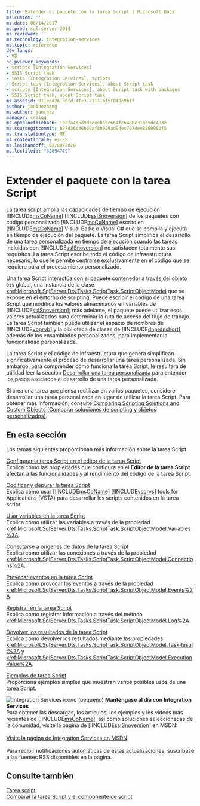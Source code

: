 ```yaml
---
title: Extender el paquete con la tarea Script | Microsoft Docs
ms.custom: ''
ms.date: 06/14/2017
ms.prod: sql-server-2014
ms.reviewer: ''
ms.technology: integration-services
ms.topic: reference
dev_langs:
- VB
helpviewer_keywords:
- scripts [Integration Services]
- SSIS Script task
- tasks [Integration Services], scripts
- Script task [Integration Services], about Script task
- scripts [Integration Services], about Script task with packages
- SSIS Script task, about Script task
ms.assetid: 911e6d26-a6fd-4fc3-a111-bf5f048e9bff
author: janinezhang
ms.author: janinez
manager: craigg
ms.openlocfilehash: 10cfa4d5d9deeeeb6bc664fc6480e31bc5dc483e
ms.sourcegitcommit: b87d36c46b39af8b929ad94ec707dee8800950f5
ms.translationtype: MT
ms.contentlocale: es-ES
ms.lasthandoff: 02/08/2020
ms.locfileid: "62894779"
---
```

# <a name="extending-the-package-with-the-script-task"></a>Extender el paquete con la tarea Script
  La tarea script amplía las capacidades de tiempo de ejecución [!INCLUDE[msCoName](../../../includes/msconame-md.md)] [!INCLUDE[ssISnoversion](../../../includes/ssisnoversion-md.md)] de los paquetes con código personalizado [!INCLUDE[msCoName](../../../includes/msconame-md.md)] escrito en [!INCLUDE[msCoName](../../../includes/msconame-md.md)] Visual Basic o Visual C# que se compila y ejecuta en tiempo de ejecución del paquete. La tarea Script simplifica el desarrollo de una tarea personalizada en tiempo de ejecución cuando las tareas incluidas con [!INCLUDE[ssISnoversion](../../../includes/ssisnoversion-md.md)] no satisfacen totalmente sus requisitos. La tarea Script escribe todo el código de infraestructura necesario, lo que le permite centrarse exclusivamente en el código que se requiere para el procesamiento personalizado.  
  
 Una tarea Script interactúa con el paquete contenedor a través del objeto `Dts` global, una instancia de la clase <xref:Microsoft.SqlServer.Dts.Tasks.ScriptTask.ScriptObjectModel> que se expone en el entorno de scripting. Puede escribir el código de una tarea Script que modifica los valores almacenados en variables de [!INCLUDE[ssISnoversion](../../../includes/ssisnoversion-md.md)]; más adelante, el paquete puede utilizar esos valores actualizados para determinar la ruta de acceso del flujo de trabajo. La tarea Script también puede utilizar el espacio de nombres de [!INCLUDE[vbprvb](../../../includes/vbprvb-md.md)] y la biblioteca de clases de [!INCLUDE[dnprdnshort](../../../includes/dnprdnshort-md.md)], además de los ensamblados personalizados, para implementar la funcionalidad personalizada.  
  
 La tarea Script y el código de infraestructura que genera simplifican significativamente el proceso de desarrollar una tarea personalizada. Sin embargo, para comprender cómo funciona la tarea Script, le resultará de utilidad leer la sección [Desarrollar una tarea personalizada](../../extending-packages-custom-objects/task/developing-a-custom-task.md) para entender los pasos asociados al desarrollo de una tarea personalizada.  
  
 Si crea una tarea que piensa reutilizar en varios paquetes, considere desarrollar una tarea personalizada en lugar de utilizar la tarea Script. Para obtener más información, consulte [Comparing Scripting Solutions and Custom Objects (Comparar soluciones de scripting y objetos personalizados)](../comparing-scripting-solutions-and-custom-objects.md).  
  
## <a name="in-this-section"></a>En esta sección  
 Los temas siguientes proporcionan más información sobre la tarea Script.  
  
 [Configurar la tarea Script en el editor de la tarea Script](configuring-the-script-task-in-the-script-task-editor.md)  
 Explica cómo las propiedades que configura en el **Editor de la tarea Script** afectan a las funcionalidades y al rendimiento del código de la tarea Script.  
  
 [Codificar y depurar la tarea Script](../../control-flow/script-task.md)  
 Explica cómo usar [!INCLUDE[msCoName](../../../includes/msconame-md.md)] [!INCLUDE[vsprvs](../../../includes/vsprvs-md.md)] tools for Applications (VSTA) para desarrollar los scripts contenidos en la tarea script.  
  
 [Usar variables en la tarea Script](using-variables-in-the-script-task.md)  
 Explica cómo utilizar las variables a través de la propiedad <xref:Microsoft.SqlServer.Dts.Tasks.ScriptTask.ScriptObjectModel.Variables%2A>.  
  
 [Conectarse a orígenes de datos de la tarea Script](connecting-to-data-sources-in-the-script-task.md)  
 Explica cómo utilizar las conexiones a través de la propiedad <xref:Microsoft.SqlServer.Dts.Tasks.ScriptTask.ScriptObjectModel.Connections%2A>.  
  
 [Provocar eventos en la tarea Script](raising-events-in-the-script-task.md)  
 Explica cómo provocar los eventos a través de la propiedad <xref:Microsoft.SqlServer.Dts.Tasks.ScriptTask.ScriptObjectModel.Events%2A>.  
  
 [Registrar en la tarea Script](logging-in-the-script-task.md)  
 Explica cómo registrar información a través del método <xref:Microsoft.SqlServer.Dts.Tasks.ScriptTask.ScriptObjectModel.Log%2A>.  
  
 [Devolver los resultados de la tarea Script](returning-results-from-the-script-task.md)  
 Explica cómo devolver los resultados mediante las propiedades <xref:Microsoft.SqlServer.Dts.Tasks.ScriptTask.ScriptObjectModel.TaskResult%2A> y <xref:Microsoft.SqlServer.Dts.Tasks.ScriptTask.ScriptObjectModel.ExecutionValue%2A>.  
  
 [Ejemplos de tarea Script](../../extending-packages-scripting-task-examples/script-task-examples.md)  
 Proporciona ejemplos simples que muestran varios posibles usos de una tarea Script.  
  
![Integration Services icono (pequeño)](../../media/dts-16.gif "Icono de Integration Services (pequeño)")  **Manténgase al día con Integration Services**<br /> Para obtener las descargas, los artículos, los ejemplos y los vídeos más recientes de [!INCLUDE[msCoName](../../../includes/msconame-md.md)], así como soluciones seleccionadas de la comunidad, visite la página de [!INCLUDE[ssISnoversion](../../../includes/ssisnoversion-md.md)] en MSDN:<br /><br /> [Visite la página de Integration Services en MSDN](https://go.microsoft.com/fwlink/?LinkId=136655)<br /><br /> Para recibir notificaciones automáticas de estas actualizaciones, suscríbase a las fuentes RSS disponibles en la página.  
  
## <a name="see-also"></a>Consulte también  
 [Tarea script](../../control-flow/script-task.md)   
 [Comparar la tarea Script y el componente de script](../../extending-packages-scripting/comparing-the-script-task-and-the-script-component.md)  
  
  
